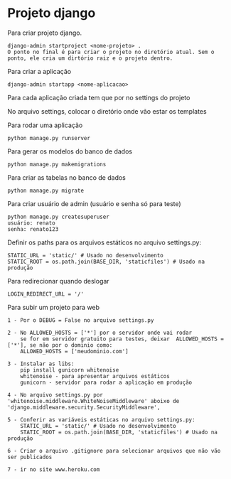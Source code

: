 # Projeto django

Para criar projeto django.

```text
django-admin startproject <nome-projeto> .
O ponto no final é para criar o projeto no diretório atual. Sem o ponto, ele cria um dirtório raiz e o projeto dentro.
```

Para criar a aplicação

```text
django-admin startapp <nome-aplicacao>
```

 Para cada aplicação criada tem que por no settings do projeto

 No arquivo settings, colocar o diretório onde vão estar os templates

Para rodar uma aplicação

 ```text
 python manage.py runserver
 ```

Para gerar os modelos do banco de dados

```text
python manage.py makemigrations
```

Para criar as tabelas no banco de dados

```text
python manage.py migrate
```

Para criar usuário de admin (usuário e senha só para teste)

```text
python manage.py createsuperuser
usuário: renato
senha: renato123
```

Definir os paths para os arquivos estáticos no arquivo settings.py:

```text
STATIC_URL = 'static/' # Usado no desenvolvimento
STATIC_ROOT = os.path.join(BASE_DIR, 'staticfiles') # Usado na produção
```

Para redirecionar quando deslogar

```text
LOGIN_REDIRECT_URL = '/'
```

Para subir um projeto para web

```text
1 - Por o DEBUG = False no arquivo settings.py

2 - No ALLOWED_HOSTS = ['*'] por o servidor onde vai rodar
    se for em servidor gratuito para testes, deixar  ALLOWED_HOSTS = ['*'], se não por o dominio como:
    ALLOWED_HOSTS = ['meudominio.com']

3 - Instalar as libs:
    pip install gunicorn whitenoise
    whitenoise - para apresentar arquivos estáticos
    gunicorn - servidor para rodar a aplicação em produção

4 - No arquivo settings.py por 'whitenoise.middleware.WhiteNoiseMiddleware' aboixo de 'django.middleware.security.SecurityMiddleware',

5 - Conferir as variáveis estáticas no arquivo settings.py:
    STATIC_URL = 'static/' # Usado no desenvolvimento
    STATIC_ROOT = os.path.join(BASE_DIR, 'staticfiles') # Usado na produção

6 - Criar o arquivo .gitignore para selecionar arquivos que não vão ser publicados

7 - ir no site www.heroku.com


```
